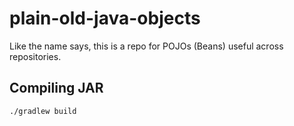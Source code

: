 # plain-old-java-objects

Like the name says, this is a repo for POJOs (Beans) useful across repositories.

## Compiling JAR

`./gradlew build`

